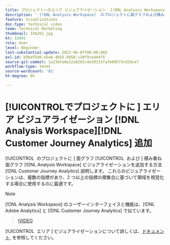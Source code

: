 ```yaml
---
title: プロジェクトへのエリア ビジュアライゼーション  [!DNL Analysis Workspace]  追加
description: ' [!DNL Analysis Workspace]  のプロジェクトに面グラフおよび積み重ね面グラフのビジュアライゼーション  [!DNL Customer Journey Analytics] 追加する方法を説明します。'
feature: Visualizations
doc-type: technical video
team: Technical Marketing
thumbnail: 334261.jpg
kt: 13491
role: User
level: Beginner
last-substantial-update: 2023-06-07T00:00:00Z
exl-id: b9bdf5d0-e5e6-4b55-8958-c38f9ce444f5
source-git-commit: 1a23bfa0e22a8201c4e39131fafe09573c829ce7
workflow-type: tm+mt
source-wordcount: '81'
ht-degree: 0%

---
```


# [!UICONTROL &#x200B; でプロジェクトに &#x200B;] エリア ビジュアライゼーション [!DNL Analysis Workspace]&#x200B;[!DNL Customer Journey Analytics] 追加

[!UICONTROL &#x200B; のプロジェクトに &#x200B;] 面グラフ [!UICONTROL &#x200B; および &#x200B;] 積み重ね面グラフ [!DNL Analysis Workspace] ビジュアライゼーションを追加する方法 [!DNL Customer Journey Analytics] 説明します。 これらのビジュアライゼーションは、複数の指標があり、2 つ以上の指標の積集合に基づいて領域を視覚化する場合に使用するのに最適です。

>[!NOTE]
>
>[!DNL Analysis Workspace] のユーザーインターフェイスと機能は、[!DNL Adobe Analytics] と [!DNL Customer Journey Analytics] で似ています。

>[!VIDEO](https://video.tv.adobe.com/v/3416774/?quality=12&learn=on&captions=jpn)

[!UICONTROL &#x200B; エリア &#x200B;] ビジュアライゼーションについて詳しくは、[&#x200B; ドキュメント &#x200B;](https://experienceleague.adobe.com/docs/analytics-platform/using/cja-workspace/visualizations/area.html?lang=ja) を参照してください。
